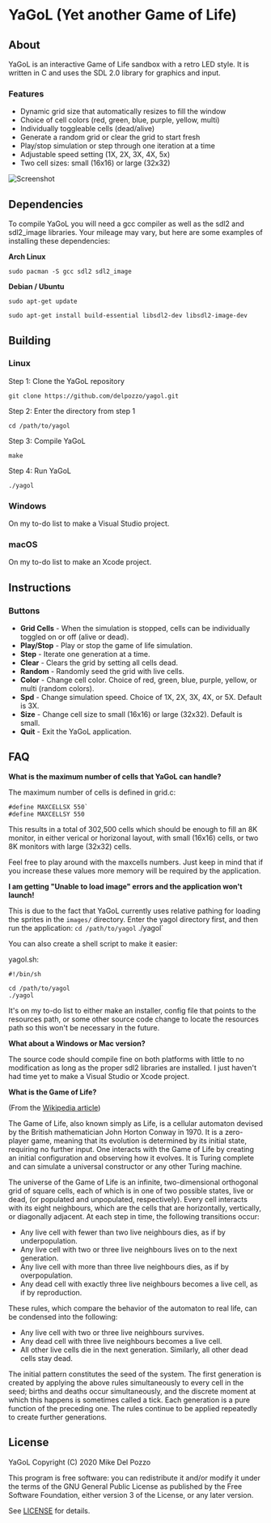 # YaGoL (Yet another Game of Life)

## About

YaGoL is an interactive Game of Life sandbox with a retro LED style. It is written in C and uses the SDL 2.0 library for graphics and input.

### Features

- Dynamic grid size that automatically resizes to fill the window
- Choice of cell colors (red, green, blue, purple, yellow, multi)
- Individually toggleable cells (dead/alive)
- Generate a random grid or clear the grid to start fresh
- Play/stop simulation or step through one iteration at a time
- Adjustable speed setting (1X, 2X, 3X, 4X, 5x)
- Two cell sizes: small (16x16) or large (32x32)

![Screenshot](src/yagol.gif?raw=true)

## Dependencies

To compile YaGoL you will need a gcc compiler as well as the sdl2 and sdl2_image libraries. Your mileage may vary, but here are some examples of installing these dependencies:

**Arch Linux**

`sudo pacman -S gcc sdl2 sdl2_image`

**Debian / Ubuntu**

`sudo apt-get update`

`sudo apt-get install build-essential libsdl2-dev libsdl2-image-dev`

## Building

### Linux

Step 1: Clone the YaGoL repository

`git clone https://github.com/delpozzo/yagol.git`

Step 2: Enter the directory from step 1

`cd /path/to/yagol`

Step 3: Compile YaGoL

`make`

Step 4: Run YaGoL

`./yagol`

### Windows

On my to-do list to make a Visual Studio project.

### macOS

On my to-do list to make an Xcode project.

## Instructions

### Buttons

- **Grid Cells** - When the simulation is stopped, cells can be individually toggled on or off (alive or dead).
- **Play/Stop** - Play or stop the game of life simulation.
- **Step** - Iterate one generation at a time.
- **Clear** - Clears the grid by setting all cells dead.
- **Random** - Randomly seed the grid with live cells.
- **Color** - Change cell color. Choice of red, green, blue, purple, yellow, or multi (random colors).
- **Spd** - Change simulation speed. Choice of 1X, 2X, 3X, 4X, or 5X. Default is 3X.
- **Size** - Change cell size to small (16x16) or large (32x32). Default is small.
- **Quit** - Exit the YaGoL application.

## FAQ

**What is the maximum number of cells that YaGoL can handle?**

The maximum number of cells is defined in grid.c:

```
#define MAXCELLSX 550`
#define MAXCELLSY 550
```

This results in a total of 302,500 cells which should be enough to fill an 8K monitor, in either verical or horizonal layout, with small (16x16) cells, or two 8K monitors with large (32x32) cells.

Feel free to play around with the maxcells numbers. Just keep in mind that if you increase these values more memory will be required by the application.

**I am getting "Unable to load image" errors and the application won't launch!**

This is due to the fact that YaGoL currently uses relative pathing for loading the sprites in the `images/` directory. Enter the yagol directory first, and then run the application:
`cd /path/to/yagol`
./yagol`

You can also create a shell script to make it easier:

yagol.sh:
```
#!/bin/sh

cd /path/to/yagol
./yagol
```

It's on my to-do list to either make an installer, config file that points to the resources path, or some other source code change to locate the resources path so this won't be necessary in the future.

**What about a Windows or Mac version?**

The source code should compile fine on both platforms with little to no modification as long as the proper sdl2 libraries are installed. I just haven't had time yet to make a Visual Studio or Xcode project.

**What is the Game of Life?**

(From the [Wikipedia article](https://en.wikipedia.org/wiki/Conway%27s_Game_of_Life))

The Game of Life, also known simply as Life, is a cellular automaton devised by the British mathematician John Horton Conway in 1970. It is a zero-player game, meaning that its evolution is determined by its initial state, requiring no further input. One interacts with the Game of Life by creating an initial configuration and observing how it evolves. It is Turing complete and can simulate a universal constructor or any other Turing machine.

The universe of the Game of Life is an infinite, two-dimensional orthogonal grid of square cells, each of which is in one of two possible states, live or dead, (or populated and unpopulated, respectively). Every cell interacts with its eight neighbours, which are the cells that are horizontally, vertically, or diagonally adjacent. At each step in time, the following transitions occur:

- Any live cell with fewer than two live neighbours dies, as if by underpopulation.
- Any live cell with two or three live neighbours lives on to the next generation.
- Any live cell with more than three live neighbours dies, as if by overpopulation.
- Any dead cell with exactly three live neighbours becomes a live cell, as if by reproduction.

These rules, which compare the behavior of the automaton to real life, can be condensed into the following:

- Any live cell with two or three live neighbours survives.
- Any dead cell with three live neighbours becomes a live cell.
- All other live cells die in the next generation. Similarly, all other dead cells stay dead.

The initial pattern constitutes the seed of the system. The first generation is created by applying the above rules simultaneously to every cell in the seed; births and deaths occur simultaneously, and the discrete moment at which this happens is sometimes called a tick. Each generation is a pure function of the preceding one. The rules continue to be applied repeatedly to create further generations.

## License

YaGoL Copyright (C) 2020 Mike Del Pozzo

This program is free software: you can redistribute it and/or modify it under the terms of the GNU General Public License as published by the Free Software Foundation, either version 3 of the License, or any later version.

See [LICENSE](LICENSE) for details.
